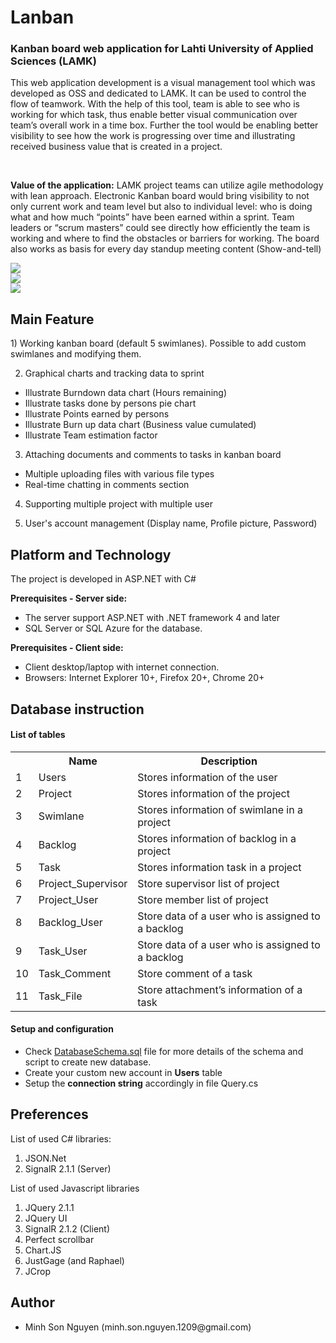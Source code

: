 Lanban
======
<h3>Kanban board web application for Lahti University of Applied Sciences (LAMK)</h3>
<p>This web application development is a visual management tool which was developed as OSS and dedicated to LAMK. It can be used to control the flow of teamwork. With the help of this tool, team is able to see who is working for which task, thus enable better visual communication over team’s overall work in a time box. Further the tool would be enabling better visibility to see how the work is progressing over time and illustrating received business value that is created in a project.</p></br>
<p><strong>Value of the application:</strong> LAMK project teams can utilize agile methodology with lean approach. Electronic Kanban board
would bring visibility to not only current work and team level but also to individual level: who is doing
what and how much “points” have been earned within a sprint. Team leaders or “scrum masters”
could see directly how efficiently the team is working and where to find the obstacles or barriers for
working. The board also works as basis for every day standup meeting content (Show-and-tell)</p>
<img src="https://github.com/nguymin4/Lanban/blob/master/Lanban/Uploads/Project_5/screenshot.jpg" />
<br />
<img src="https://github.com/nguymin4/Lanban/blob/master/Lanban/images/Chart-Demo.png" />
<br />
<img src="https://github.com/nguymin4/Lanban/blob/master/Lanban/images/Project.png" />


<h2>Main Feature</h2>
1) Working kanban board (default 5 swimlanes). 
Possible to add custom swimlanes and modifying them.

2) Graphical charts and tracking data to sprint
- Illustrate Burndown data chart (Hours remaining)
- Illustrate tasks done by persons pie chart
- Illustrate Points earned by persons
- Illustrate Burn up data chart (Business value cumulated)
- Illustrate Team estimation factor

3) Attaching documents and comments to tasks in kanban board
- Multiple uploading files with various file types
- Real-time chatting in comments section
 
4) Supporting multiple project with multiple user

5) User's account management (Display name, Profile picture, Password)

<h2>Platform and Technology</h2>
The project is developed in ASP.NET with C#

<strong>Prerequisites - Server side:</strong></br>
<ul>
    <li>The server support ASP.NET with .NET framework 4 and later</li>
    <li>SQL Server or SQL Azure for the database.</li>
</ul>

<strong>Prerequisites - Client side:</strong></br>
<ul>
    <li>Client desktop/laptop with internet connection.</li>
    <li>Browsers: Internet Explorer 10+, Firefox 20+, Chrome 20+</li>
</ul>

<h2>Database instruction</h2>
<h4>List of tables</h4>
<table>
    <tr>
        <th>&nbsp;</th>
        <th>Name</th>
        <th>Description</th>
    </tr>
    <tr>
        <td>1</td>
        <td>Users</td>
        <td>Stores information of the user</td>
    </tr>
    <tr>
        <td>2</td>
        <td>Project</td>
        <td>Stores information of the project</td>
    </tr>
    <tr>
        <td>3</td>
        <td>Swimlane</td>
        <td>Stores information of swimlane in a project</td>
    </tr>
    <tr>
        <td>4</td>
        <td>Backlog</td>
        <td>Stores information of backlog in a project</td>
    </tr>
    <tr>
        <td>5</td>
        <td>Task</td>
        <td>Stores information task in a project</td>
    </tr>
    <tr>
        <td>6</td>
        <td>Project_Supervisor</td>
        <td>Store supervisor list of project</td>
    </tr>
    <tr>
        <td>7</td>
        <td>Project_User</td>
        <td>Store member list of project</td>
    </tr>
    <tr>
        <td>8</td>
        <td>Backlog_User</td>
        <td>Store data of a user who is assigned to a backlog</td>
    </tr>
    <tr>
        <td>9</td>
        <td>Task_User</td>
        <td>Store data of a user who is assigned to a backlog</td>
    </tr>
    <tr>
        <td>10</td>
        <td>Task_Comment</td>
        <td>Store comment of a task</td>
    </tr>
    <tr>
        <td>11</td>
        <td>Task_File</td>
        <td>Store attachment’s information of a task</td>
    </tr>
</table>
		

<h4>Setup and configuration</h4>
<ul>
    <li>Check <a href="https://github.com/nguymin4/Lanban/blob/master/DatabaseSchema.sql" target="_blank">DatabaseSchema.sql</a> file for more details of the schema and script to create new database.</li>
    <li>Create your custom new account in <strong>Users</strong> table</li>
    <li>Setup the <strong>connection string</strong> accordingly in file Query.cs</li>
</ul>


<h2>Preferences</h2>
List of used C# libraries:
<ol>
    <li>JSON.Net</li>
    <li>SignalR 2.1.1 (Server)</li>
</ol>

List of used Javascript libraries
<ol>
    <li>JQuery 2.1.1</li>
    <li>JQuery UI</li>
    <li>SignalR 2.1.2 (Client)</li>
    <li>Perfect scrollbar</li>
    <li>Chart.JS</li>
    <li>JustGage (and Raphael)</li>
    <li>JCrop</li>
</ol>

<h2>Author</h2>
<ul>
    <li>Minh Son Nguyen (minh.son.nguyen.1209@gmail.com)</li>
</ul>
